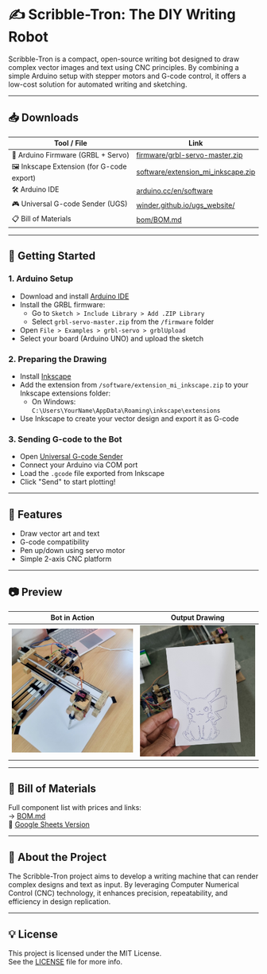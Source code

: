 # ✍️ Scribble-Tron: The DIY Writing Robot

Scribble-Tron is a compact, open-source writing bot designed to draw complex vector images and text using CNC principles. By combining a simple Arduino setup with stepper motors and G-code control, it offers a low-cost solution for automated writing and sketching.

---

## 📥 Downloads

| Tool / File | Link |
|-------------|------|
| 🧠 Arduino Firmware (GRBL + Servo) | [firmware/grbl-servo-master.zip](./firmware/grbl-servo-master.zip) |
| 🖼️ Inkscape Extension (for G-code export) | [software/extension_mi_inkscape.zip](./software/extension_mi_inkscape.zip) |
| 🛠️ Arduino IDE | [arduino.cc/en/software](https://www.arduino.cc/en/software) |
| 🎮 Universal G-code Sender (UGS) | [winder.github.io/ugs_website/](https://winder.github.io/ugs_website/) |
| 📋 Bill of Materials | [bom/BOM.md](./bom/BOM.md) |

---

## 🧰 Getting Started

### 1. Arduino Setup
- Download and install [Arduino IDE](https://www.arduino.cc/en/software)
- Install the GRBL firmware:
  - Go to `Sketch > Include Library > Add .ZIP Library`
  - Select `grbl-servo-master.zip` from the `/firmware` folder
- Open `File > Examples > grbl-servo > grblUpload`
- Select your board (Arduino UNO) and upload the sketch

### 2. Preparing the Drawing
- Install [Inkscape](https://inkscape.org/)
- Add the extension from `/software/extension_mi_inkscape.zip` to your Inkscape extensions folder:
  - On Windows: `C:\Users\YourName\AppData\Roaming\inkscape\extensions`
- Use Inkscape to create your vector design and export it as G-code

### 3. Sending G-code to the Bot
- Open [Universal G-code Sender](https://winder.github.io/ugs_website/)
- Connect your Arduino via COM port
- Load the `.gcode` file exported from Inkscape
- Click "Send" to start plotting!

---

## 🔧 Features

- Draw vector art and text
- G-code compatibility
- Pen up/down using servo motor
- Simple 2-axis CNC platform

---

## 📷 Preview

| Bot in Action | Output Drawing |
|---------------|----------------|
| ![Bot Photo](./docs/bot_photo.jpg) | ![Output](./docs/Output.jpg) |

---

## 🧾 Bill of Materials

Full component list with prices and links:  
→ [BOM.md](./docs/BOM.md)  
📄 [Google Sheets Version](https://docs.google.com/spreadsheets/d/1JKwAK4Ukw1zefZA47349bDCX6iBTZpc3zfQlEFtP45Q/edit?usp=sharing)

---

## 🧠 About the Project

The Scribble-Tron project aims to develop a writing machine that can render complex designs and text as input. By leveraging Computer Numerical Control (CNC) technology, it enhances precision, repeatability, and efficiency in design replication.

---

## 💡 License

This project is licensed under the MIT License.  
See the [LICENSE](./LICENSE) file for more info.
